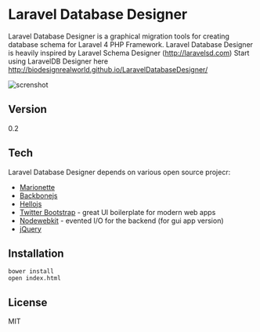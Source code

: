 Laravel Database Designer
=========

Laravel Database Designer is a graphical migration tools for creating database schema for Laravel 4 PHP Framework. Laravel Database Designer is heavily inspired by Laravel Schema Designer (http://laravelsd.com) Start using LaravelDB Designer here http://biodesignrealworld.github.io/LaravelDatabaseDesigner/


![screnshot](http://biodesignrealworld.github.io/LaravelDatabaseDesigner/screenshot.png)


Version
----

0.2

Tech
-----------

Laravel Database Designer depends on various open source projecr:

* [Marionette]
* [Backbonejs]
* [Hellojs]
* [Twitter Bootstrap] - great UI boilerplate for modern web apps
* [Nodewebkit] - evented I/O for the backend (for gui app version)
* [jQuery] 

Installation
--------------

```
bower install
open index.html
```

License
----

MIT

[Nodewebkit]:https://github.com/rogerwang/node-webkit
[Marionette]:https://github.com/marionettejs/
[Backbonejs]:https://github.com/jashkenas/backbone
[Hellojs]:https://github.com/MrSwitch/hello.js/
[node.js]:http://nodejs.org
[Twitter Bootstrap]:http://twitter.github.com/bootstrap/
[keymaster.js]:https://github.com/madrobby/keymaster
[jQuery]:http://jquery.com
